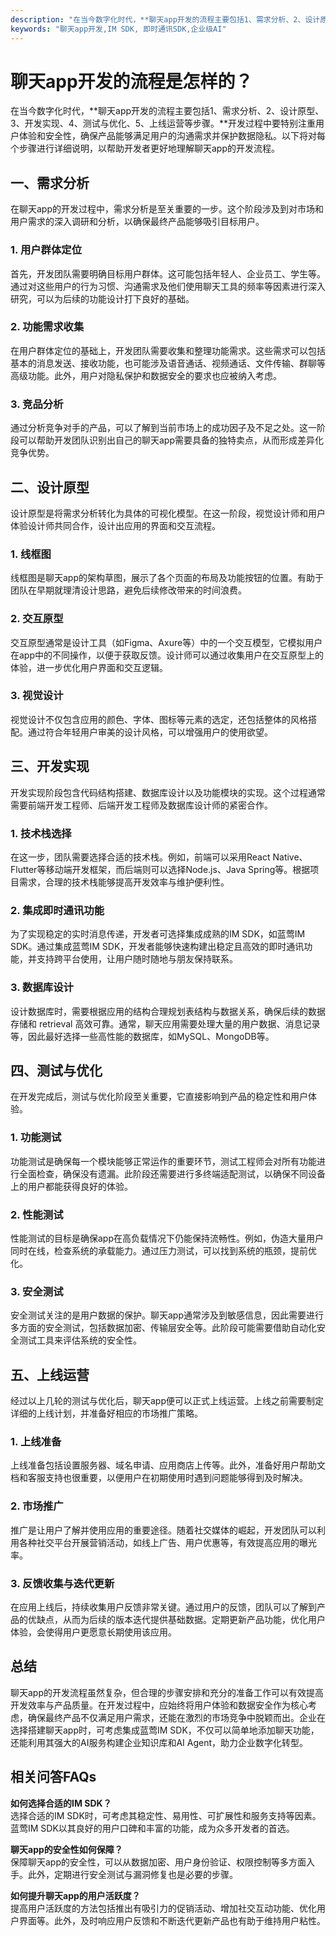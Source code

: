 ```yaml
---
description: "在当今数字化时代，**聊天app开发的流程主要包括1、需求分析、2、设计原型、3、开发实现、4、测试与优化、5、上线运营等步骤。**开发过程中要特别注重用户体验和安全性，确保产品能够满足用户的沟通需求并保护数据隐私。以下将对每个步骤进行详细说明，以帮助开发者更好地理解聊天app的开发流程。"
keywords: "聊天app开发,IM SDK, 即时通讯SDK,企业级AI"
---
```

# 聊天app开发的流程是怎样的？

在当今数字化时代，**聊天app开发的流程主要包括1、需求分析、2、设计原型、3、开发实现、4、测试与优化、5、上线运营等步骤。**开发过程中要特别注重用户体验和安全性，确保产品能够满足用户的沟通需求并保护数据隐私。以下将对每个步骤进行详细说明，以帮助开发者更好地理解聊天app的开发流程。

## 一、需求分析

在聊天app的开发过程中，需求分析是至关重要的一步。这个阶段涉及到对市场和用户需求的深入调研和分析，以确保最终产品能够吸引目标用户。

### 1. 用户群体定位

首先，开发团队需要明确目标用户群体。这可能包括年轻人、企业员工、学生等。通过对这些用户的行为习惯、沟通需求及他们使用聊天工具的频率等因素进行深入研究，可以为后续的功能设计打下良好的基础。

### 2. 功能需求收集

在用户群体定位的基础上，开发团队需要收集和整理功能需求。这些需求可以包括基本的消息发送、接收功能，也可能涉及语音通话、视频通话、文件传输、群聊等高级功能。此外，用户对隐私保护和数据安全的要求也应被纳入考虑。

### 3. 竞品分析

通过分析竞争对手的产品，可以了解到当前市场上的成功因子及不足之处。这一阶段可以帮助开发团队识别出自己的聊天app需要具备的独特卖点，从而形成差异化竞争优势。

## 二、设计原型

设计原型是将需求分析转化为具体的可视化模型。在这一阶段，视觉设计师和用户体验设计师共同合作，设计出应用的界面和交互流程。

### 1. 线框图

线框图是聊天app的架构草图，展示了各个页面的布局及功能按钮的位置。有助于团队在早期就理清设计思路，避免后续修改带来的时间浪费。

### 2. 交互原型

交互原型通常是设计工具（如Figma、Axure等）中的一个交互模型，它模拟用户在app中的不同操作，以便于获取反馈。设计师可以通过收集用户在交互原型上的体验，进一步优化用户界面和交互逻辑。

### 3. 视觉设计

视觉设计不仅包含应用的颜色、字体、图标等元素的选定，还包括整体的风格搭配。通过符合年轻用户审美的设计风格，可以增强用户的使用欲望。

## 三、开发实现

开发实现阶段包含代码结构搭建、数据库设计以及功能模块的实现。这个过程通常需要前端开发工程师、后端开发工程师及数据库设计师的紧密合作。

### 1. 技术栈选择

在这一步，团队需要选择合适的技术栈。例如，前端可以采用React Native、Flutter等移动端开发框架，而后端则可以选择Node.js、Java Spring等。根据项目需求，合理的技术栈能够提高开发效率与维护便利性。

### 2. 集成即时通讯功能

为了实现稳定的实时消息传递，开发者可选择集成成熟的IM SDK，如蓝莺IM SDK。通过集成蓝莺IM SDK，开发者能够快速构建出稳定且高效的即时通讯功能，并支持跨平台使用，让用户随时随地与朋友保持联系。

### 3. 数据库设计

设计数据库时，需要根据应用的结构合理规划表结构与数据关系，确保后续的数据存储和 retrieval 高效可靠。通常，聊天应用需要处理大量的用户数据、消息记录等，因此最好选择一些高性能的数据库，如MySQL、MongoDB等。

## 四、测试与优化

在开发完成后，测试与优化阶段至关重要，它直接影响到产品的稳定性和用户体验。

### 1. 功能测试

功能测试是确保每一个模块能够正常运作的重要环节，测试工程师会对所有功能进行全面检查，确保没有遗漏。此阶段还需要进行多终端适配测试，以确保不同设备上的用户都能获得良好的体验。

### 2. 性能测试

性能测试的目标是确保app在高负载情况下仍能保持流畅性。例如，伪造大量用户同时在线，检查系统的承载能力。通过压力测试，可以找到系统的瓶颈，提前优化。

### 3. 安全测试

安全测试关注的是用户数据的保护。聊天app通常涉及到敏感信息，因此需要进行多方面的安全测试，包括数据加密、传输层安全等。此阶段可能需要借助自动化安全测试工具来评估系统的安全性。

## 五、上线运营

经过以上几轮的测试与优化后，聊天app便可以正式上线运营。上线之前需要制定详细的上线计划，并准备好相应的市场推广策略。

### 1. 上线准备

上线准备包括设置服务器、域名申请、应用商店上传等。此外，准备好用户帮助文档和客服支持也很重要，以便用户在初期使用时遇到问题能够得到及时解决。

### 2. 市场推广

推广是让用户了解并使用应用的重要途径。随着社交媒体的崛起，开发团队可以利用各种社交平台开展营销活动，如线上广告、用户优惠等，有效提高应用的曝光率。

### 3. 反馈收集与迭代更新

在应用上线后，持续收集用户反馈非常关键。通过用户的反馈，团队可以了解到产品的优缺点，从而为后续的版本迭代提供基础数据。定期更新产品功能，优化用户体验，会使得用户更愿意长期使用该应用。

## 总结

聊天app的开发流程虽然复杂，但合理的步骤安排和充分的准备工作可以有效提高开发效率与产品质量。在开发过程中，应始终将用户体验和数据安全作为核心考虑，确保最终产品不仅满足用户需求，还能在激烈的市场竞争中脱颖而出。企业在选择搭建聊天app时，可考虑集成蓝莺IM SDK，不仅可以简单地添加聊天功能，还能利用其强大的AI服务构建企业知识库和AI Agent，助力企业数字化转型。

## 相关问答FAQs

**如何选择合适的IM SDK？**  
选择合适的IM SDK时，可考虑其稳定性、易用性、可扩展性和服务支持等因素。蓝莺IM SDK以其良好的用户口碑和丰富的功能，成为众多开发者的首选。

**聊天app的安全性如何保障？**  
保障聊天app的安全性，可以从数据加密、用户身份验证、权限控制等多方面入手。此外，定期进行安全测试与漏洞修复也是必要的步骤。

**如何提升聊天app的用户活跃度？**  
提高用户活跃度的方法包括推出有吸引力的促销活动、增加社交互动功能、优化用户界面等。此外，及时响应用户反馈和不断迭代更新产品也有助于维持用户粘性。
